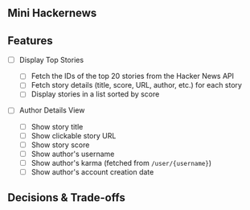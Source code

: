 ## Mini Hackernews

## Features

- [ ] Display Top Stories

  - [ ] Fetch the IDs of the top 20 stories from the Hacker News API
  - [ ] Fetch story details (title, score, URL, author, etc.) for each story
  - [ ] Display stories in a list sorted by score

- [ ] Author Details View
  - [ ] Show story title
  - [ ] Show clickable story URL
  - [ ] Show story score
  - [ ] Show author's username
  - [ ] Show author's karma (fetched from `/user/{username}`)
  - [ ] Show author's account creation date

## Decisions & Trade-offs

